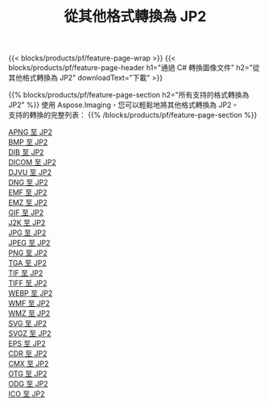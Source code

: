 ﻿---
title: 從其他格式轉換為 JP2 
weight: 3920
url: /zh-hant/net/conversion/to/jp2 
lang: zh-hant
langdirlevel: 2
locales: zh-hans,ja,it,ru,de,es,fr,nl,id,lt,pl,pt,vi,tr,ko,zh-hant,ar,hi,th,sv,cs,uk,he
description: 使用 Aspose.Imaging，您可以輕鬆地將其他格式轉換為 JP2
---

{{< blocks/products/pf/feature-page-wrap >}}
{{< blocks/products/pf/feature-page-header h1="通過 C# 轉換圖像文件" h2="從其他格式轉換為 JP2" downloadText="下載" >}}


{{% blocks/products/pf/feature-page-section  h2="所有支持的格式轉換為 JP2" %}}
使用 Aspose.Imaging，您可以輕鬆地將其他格式轉換為 JP2。
<br/>
支持的轉換的完整列表：
{{% /blocks/products/pf/feature-page-section %}}
<div class="container-fluid productfamilypage bg-gray">
    <div class="convertypes bg-gray agp-content section">
        <div class="container">
		<div class="row other-converters">
		    <div class='col-md-2 other-converter remove-lp remove-rp'><a href="/imaging/zh-hant/net/conversion/apng-to-jp2" >APNG 至 JP2</a></div>
<div class='col-md-2 other-converter remove-lp remove-rp'><a href="/imaging/zh-hant/net/conversion/bmp-to-jp2" >BMP 至 JP2</a></div>
<div class='col-md-2 other-converter remove-lp remove-rp'><a href="/imaging/zh-hant/net/conversion/dib-to-jp2" >DIB 至 JP2</a></div>
<div class='col-md-2 other-converter remove-lp remove-rp'><a href="/imaging/zh-hant/net/conversion/dicom-to-jp2" >DICOM 至 JP2</a></div>
<div class='col-md-2 other-converter remove-lp remove-rp'><a href="/imaging/zh-hant/net/conversion/djvu-to-jp2" >DJVU 至 JP2</a></div>
<div class='col-md-2 other-converter remove-lp remove-rp'><a href="/imaging/zh-hant/net/conversion/dng-to-jp2" >DNG 至 JP2</a></div>
<div class='col-md-2 other-converter remove-lp remove-rp'><a href="/imaging/zh-hant/net/conversion/emf-to-jp2" >EMF 至 JP2</a></div>
<div class='col-md-2 other-converter remove-lp remove-rp'><a href="/imaging/zh-hant/net/conversion/emz-to-jp2" >EMZ 至 JP2</a></div>
<div class='col-md-2 other-converter remove-lp remove-rp'><a href="/imaging/zh-hant/net/conversion/gif-to-jp2" >GIF 至 JP2</a></div>
<div class='col-md-2 other-converter remove-lp remove-rp'><a href="/imaging/zh-hant/net/conversion/j2k-to-jp2" >J2K 至 JP2</a></div>
<div class='col-md-2 other-converter remove-lp remove-rp'><a href="/imaging/zh-hant/net/conversion/jpg-to-jp2" >JPG 至 JP2</a></div>
<div class='col-md-2 other-converter remove-lp remove-rp'><a href="/imaging/zh-hant/net/conversion/jpeg-to-jp2" >JPEG 至 JP2</a></div>
<div class='col-md-2 other-converter remove-lp remove-rp'><a href="/imaging/zh-hant/net/conversion/png-to-jp2" >PNG 至 JP2</a></div>
<div class='col-md-2 other-converter remove-lp remove-rp'><a href="/imaging/zh-hant/net/conversion/tga-to-jp2" >TGA 至 JP2</a></div>
<div class='col-md-2 other-converter remove-lp remove-rp'><a href="/imaging/zh-hant/net/conversion/tif-to-jp2" >TIF 至 JP2</a></div>
<div class='col-md-2 other-converter remove-lp remove-rp'><a href="/imaging/zh-hant/net/conversion/tiff-to-jp2" >TIFF 至 JP2</a></div>
<div class='col-md-2 other-converter remove-lp remove-rp'><a href="/imaging/zh-hant/net/conversion/webp-to-jp2" >WEBP 至 JP2</a></div>
<div class='col-md-2 other-converter remove-lp remove-rp'><a href="/imaging/zh-hant/net/conversion/wmf-to-jp2" >WMF 至 JP2</a></div>
<div class='col-md-2 other-converter remove-lp remove-rp'><a href="/imaging/zh-hant/net/conversion/wmz-to-jp2" >WMZ 至 JP2</a></div>
<div class='col-md-2 other-converter remove-lp remove-rp'><a href="/imaging/zh-hant/net/conversion/svg-to-jp2" >SVG 至 JP2</a></div>
<div class='col-md-2 other-converter remove-lp remove-rp'><a href="/imaging/zh-hant/net/conversion/svgz-to-jp2" >SVGZ 至 JP2</a></div>
<div class='col-md-2 other-converter remove-lp remove-rp'><a href="/imaging/zh-hant/net/conversion/eps-to-jp2" >EPS 至 JP2</a></div>
<div class='col-md-2 other-converter remove-lp remove-rp'><a href="/imaging/zh-hant/net/conversion/cdr-to-jp2" >CDR 至 JP2</a></div>
<div class='col-md-2 other-converter remove-lp remove-rp'><a href="/imaging/zh-hant/net/conversion/cmx-to-jp2" >CMX 至 JP2</a></div>
<div class='col-md-2 other-converter remove-lp remove-rp'><a href="/imaging/zh-hant/net/conversion/otg-to-jp2" >OTG 至 JP2</a></div>
<div class='col-md-2 other-converter remove-lp remove-rp'><a href="/imaging/zh-hant/net/conversion/odg-to-jp2" >ODG 至 JP2</a></div>
<div class='col-md-2 other-converter remove-lp remove-rp'><a href="/imaging/zh-hant/net/conversion/ico-to-jp2" >ICO 至 JP2</a></div>
                </div>
        </div>
    </div>
</div>
<br/>

